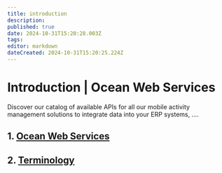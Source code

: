 ```yaml
---
title: introduction
description: 
published: true
date: 2024-10-31T15:20:28.003Z
tags: 
editor: markdown
dateCreated: 2024-10-31T15:20:25.224Z
---
```


# Introduction | Ocean Web Services

Discover our catalog of available APIs for all our mobile activity management solutions to integrate data into your ERP systems, ....

## 1. [Ocean Web Services](introduction/ocean-web-services.md)

## 2. [Terminology](introduction/terminology.md)
